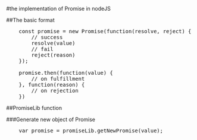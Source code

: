 #the implementation of Promise in nodeJS

##The basic format

<pre>
    const promise = new Promise(function(resolve, reject) {
        // success
        resolve(value)
        // fail
        reject(reason)
    });

    promise.then(function(value) {
        // on fulfillment
    }, function(reason) {
        // on rejection
    })
</pre>

##PromiseLib function

###Generate new object of Promise

<pre>
    var promise = promiseLib.getNewPromise(value);
</pre>